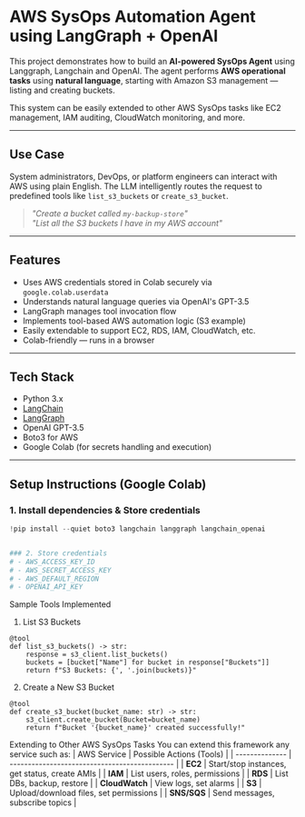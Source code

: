 #  AWS SysOps Automation Agent using LangGraph + OpenAI

This project demonstrates how to build an **AI-powered SysOps Agent** using Langgraph, Langchain and OpenAI. The agent performs **AWS operational tasks** using **natural language**, starting with Amazon S3 management — listing and creating buckets.

This system can be easily extended to other AWS SysOps tasks like EC2 management, IAM auditing, CloudWatch monitoring, and more.

---

##  Use Case

System administrators, DevOps, or platform engineers can interact with AWS using plain English. The LLM intelligently routes the request to predefined tools like `list_s3_buckets` or `create_s3_bucket`.

> _"Create a bucket called `my-backup-store`"_  
> _"List all the S3 buckets I have in my AWS account"_

---

##  Features

-  Uses AWS credentials stored in Colab securely via `google.colab.userdata`
-  Understands natural language queries via OpenAI's GPT-3.5
-  LangGraph manages tool invocation flow
-  Implements tool-based AWS automation logic (S3 example)
-  Easily extendable to support EC2, RDS, IAM, CloudWatch, etc.
-  Colab-friendly — runs in a browser

---

##  Tech Stack

- Python 3.x
- [LangChain](https://python.langchain.com/)
- [LangGraph](https://github.com/langchain-ai/langgraph)
- OpenAI GPT-3.5
- Boto3 for AWS
- Google Colab (for secrets handling and execution)

---

##  Setup Instructions (Google Colab)

### 1. Install dependencies & Store credentials

```python
!pip install --quiet boto3 langchain langgraph langchain_openai


### 2. Store credentials
# - AWS_ACCESS_KEY_ID
# - AWS_SECRET_ACCESS_KEY
# - AWS_DEFAULT_REGION
# - OPENAI_API_KEY
```

Sample Tools Implemented
1. List S3 Buckets
```
@tool
def list_s3_buckets() -> str:
    response = s3_client.list_buckets()
    buckets = [bucket["Name"] for bucket in response["Buckets"]]
    return f"S3 Buckets: {', '.join(buckets)}"
```
2. Create a New S3 Bucket
```
@tool
def create_s3_bucket(bucket_name: str) -> str:
    s3_client.create_bucket(Bucket=bucket_name)
    return f"Bucket '{bucket_name}' created successfully!"
```

Extending to Other AWS SysOps Tasks
You can extend this framework any service such as:
| AWS Service    | Possible Actions (Tools)                      |
| -------------- | --------------------------------------------- |
| **EC2**        | Start/stop instances, get status, create AMIs |
| **IAM**        | List users, roles, permissions                |
| **RDS**        | List DBs, backup, restore                     |
| **CloudWatch** | View logs, set alarms                         |
| **S3**         | Upload/download files, set permissions        |
| **SNS/SQS**    | Send messages, subscribe topics               |

